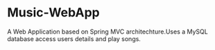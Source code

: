 # Music-WebApp

A Web Application based on Spring MVC architechture.Uses a MySQL database access users details and play songs.
